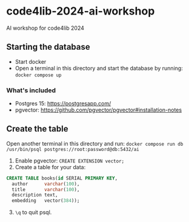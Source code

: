 # code4lib-2024-ai-workshop
AI workshop for code4lib 2024

## Starting the database
* Start docker
* Open a terminal in this directory and start the database by running: `docker compose up`

### What's included
* Postgres 15: https://postgresapp.com/
* pgvector: https://github.com/pgvector/pgvector#installation-notes

## Create the table

Open another terminal in this directory and run: `docker compose run db /usr/bin/psql postgres://root:password@db:5432/ai`
1. Enable pgvector: `CREATE EXTENSION vector;`
2. Create a table for your data:
```sql
CREATE TABLE books(id SERIAL PRIMARY KEY,
  author      varchar(100),
  title       varchar(100),
  description text,
  embedding   vector(384));
```
3. `\q` to quit psql.
